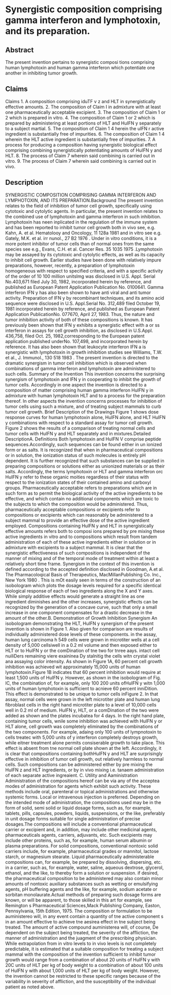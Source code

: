 # Synergistic composition comprising gamma interferon and lymphotoxin, and its preparation.

## Abstract
The present invention pertains to synergistic composi tions comprising human lymphotoxin and human gamma interferon which potentiate one another in inhibiting tumor growth.

## Claims
Claims 1. A composition comprising iduTF v z and HLT in synergistically effective amounts. 2. The composition of Claim I in admixture with at least one pharmaceutically acceptable excipient. 3. The composition of Claim 1 or 2 which is prepared in vitro. 4. The composition of Claim 1 or 2 which is prepared by administering at least portions of HLT and HuIFN y separately to a subject martial. 5. The composition of Claim 1 4 herein the uIFN r active ingredient is substantially free of impurities. 6. The composition of Claim 1 4 wherein the HLT active ingredient is substantially free of impurities. 7. A process for producing a composition having synergistic biological effect comprising combining synergistically potentiating amounts of HuIFN y and HLT. 8. The process of Claim 7 wherein said combining is carried out in vitro. 9. The process of Claim 7 wherein said combining is carried out in vivo.

## Description
SYNERGISTIC COMPOSITION COMPRISING GAMMA INTERFERON AND LYMPHOTOXIN, AND ITS PREPARATION.Background The present invention relates to the field of inhibition of tumor cell growth, specifically using cytotoxic and cytolytic agents. In particular, the present invention relates to the combined use of lymphotoxin and gamma interferon in such inhibition. Lymphotoxin has neen inplicated in the regulation of the immune system and has been reported to inhibit tumor cell growth both in vivo see, e.g. Kahn, A. et al. Hematolooy and Oncology, 11 128a 1981 and in vitro see e.g. Gately, M.K. et al. irr nunol., 27 B2 1976 . Under in vitro conditions, it is a more potent inhibitor of tumor cells than of normal ones from the same species see e.g., Evans, C.H. et al. Cancer Res. 35 1035 1975 .Lymphotoxin may be assayed by its cytotoxic and cytolytic effects, as well as its capacity to inhibit cell growth. Earlier studies have been done with relatively impure preparations, however, recently, a preparation of lymphotoxin homogeneous with respect to specified criteria, and with a specific activity of the order of 10 100 million unitslmg was disclosed in U.S. Appl. Serial No.403,671 filed July 30, 1982, incorporated herein by reference, and published as European Patent Application Publication No. 0100641. Gamma interferon IFN y has also been shown to have anti viral and anti tumor activity. Preparation of IFN y by recombinant techniques, and its amino acid sequence were disclosed in U.S. Appl.Serial No. 312,489 filed October 19, 1981 incorporated herein by reference, and published as European Patent Application PublicationNo. 077670, April 27, 1983. Thus, the nature and tumor inhibition activity of both of these compositions is known. It has previously been shown that IFN y exhibits a synergistic effect with a or ss interferon in assays for cell growth inhibition, as disclosed in U.S.Appl. 436,758, filed Oct. 25, 1982,corresponding to the European patent application published underNo. 107,498, and incorporated herein by reference. It has also been shown that leukocyte interferon IFN a is synergistic with lymphotoxin in growth inhibition studies see Williams, T.W. et al., J. Immunol., 130 518 1983 . The present invention is directed to the dramatic synergism in tumor cell inhibition which is observed when combinations of gamma interferon and lymphotoxin are administered to such cells. Summary of the Invention This invention concerns the surprising synergism of lymphotoxin and IFN y in cooperating to inhibit the growth of tumor cells. Accordingly in one aspect the invention is directed to a composition of matter comprising human gamma interferon HuIFN y in admixture with human lymphotoxin HLT and to a process for the preparation thereof. In other aspects the invention concerns processes for inhibition of tumor cells using such a mixture, and of treating subject mammals to curb tumor cell growth. Brief Description of the Drawings Figure 1 shows dose response curves for human lymphotoxin alone, HuIFN alone, and HLT HuIFN y combinations with respect to a standard assay for tumor cell growth. Figure 2 shows the results of a comparison of treating normal cells and tumor cells with HuIFN y and HLT separately and in mixtures.Detailed DescriptionA. Definitions Both lymphotoxin and HuIFN V comprise peptide sequences.Accordingly, such sequences can be found either in un ionized form or as salts. It is recognized that when in pharmaceutical compositions or in solution, the ionization status of such molecules is entirely pH dependent. It is further recognized that such substances can be supplied in preparing compositions or solutions either as unionized materials or as their salts. Accordingly, the terms lymphotoxin or HLT and gamma interferon orc HuIFN y refer to these organic moities regardless of their status with respect to the ionization states of their contained amino and carboxyl groups. Pharmaceutically acceptable refers to preparations which are in such form as to permit the biological activity of the active ingredients to be effective, and which contain no additional components which are toxic to the subjects to which the composition would be administered. Thus, pharmaceutically acceptable compositions or excipients refer to compositions or excipients which can reasonably be administered to a subject mammal to provide an effective dose of the active ingredient employed. Compositions containing HulFN y and HLT in synergistically effective amounts refers both to composi ions prepared by pre mixing these active ingredients in vitro and to compositions which result from tandem administration of each of these active ingredients either in solution or in admixture with excipients to a subject mammal. It is clear that the synergistic effectiveness of such compositions is independent of the manner of mixing and of the temporal mode of treatment within at least a relatively short time frame. Synergism in the context of this invention is defined according to the accepted definition disclosed in Goodman, A.et al. The Pharmacoloqical Basis of Therapeutics, MacMillanPublishing Co. Inc., New York 1980 . This is mOt easily seen in terms of the construction of an isobologram which plots the dosage levels required for a specific identical biological response of each of two ingredients along the X and Y axes. While simply additive effects would generate a straight line as one ingredient diminishes and the other increases, synergistic effects can be recognized by the generation of a concave curve, such that only a small increase in one component compensates for a drastic decrease in the amount of the other.B. Demonstration of Growth Inhibition Synergism An isobologram demonstrating the HLT, HuIFN y synergism of the present invention is shown in Figure 1. Also given for comparison are results of individually administered dose levels of these components. in the assay, human lung carcinoma h 549 cells were grown in microtiter wells at a cell density of 5,000 cellsiwell in a 0.2 ml volume and then exposed either to HLT or to HuIFN y or the comDination of tne two for tnree aays. intact cell nuiliDers remaining viere exaininea Dy stalnitig the cells witn crystal violet ana assaying color intensity. As shown in Figure 1A, 60 percent cell growth inhibition was achieved wit approximately 15,000 units of human lymphotoxin.Figure 1B indicates that 60 percent inhibition would require at least 1,500 units of HuIFN y. However, as shown in the isobologram of Fig. lC, the combination of, for example, only 100 200 units ofHuIFN y witn 1,000 units of human lymphotoxin is sufficient to acnieve 60 percent inniDition. This effect is demonstrated to be unique to tumor cells inFigure 2. In that assay, normal cells were grown in the left microtiter plate and human lung fibroblast cells in the right hand microtiter plate to a level of 10,000 cells well in 0.2 ml of medium. HuIFN y, HLT, or a comDination of the two were added as shown and the plates incubatea for 4 days. In the right hand plate, containing tumor cells, wnile some inhibition was achieved with HuIFN y or HLT alone, cell growth was completely eliminated by the combinations of the two components. For example, adaing only 100 units of lympnotoxin to cells treatec with 5,000 units of y interferon completely destroys growth, while eitner treatment alone permits consiserable growth to take place. This effect is absent from tne normal cell plate shown at the left. Accordingly, it is clear that compositions containing bothHuIFN y and HLT are surprisingly effective in inhibition of tumor cell growth, out relatively harmless to normal cells. Such compositions can be administered either by pre mixing the HuIFN z and HLT ingredients, or by in vivo mixing i.e. tanaem administration of each separate active ingreaient. C. Utility and Aaministration Administration of the compositions hereof can be via any of the acceptea modes of administration for agents which exhibit such activity. These methods include oral, parenteral or topical administrations and otherwise systemic forms. Local or intravenous injection is preferred. Depending on the intended mode of administration, the compositions used may be in the form of solid, semi solid or liquid dosage forms, such as, for example, tablets, pills, capsules, powders, liquids, suspensions, or the like, preferably in unit dosage forms suitable for single administration of precise dosages.The compositions will include a conventional pharmaceutical carrier or excipient and, in addition, may include other medicinal agents, pharmaceuticals agents, carriers, adjuvants, etc. Such excipients may include other proteins, such as, for example, human serum albumin or plasma preparations. For solid compositions, conventional nontoxic solid carriers include, for example, pharmaceutical grades or mannitol, lactose starch, or magnesium stearate. Liquid pharmaceutically administerable compositions can, for example, be prepared by dissolving, dispersing, etc. in a carrier, such as, for example, water, saline, aqueous dextrose, glycerol, ethanol, and the like, to thereby form a solution or suspension. if desired, the pharmaceutical composition to be administered may also contain minor amounts of nontoxic auxiliary substances such as wetting or emulsifying agents, pH buffering agents and the like, for example, sodium acetate or sorbitan monolaurate.Actual methods of preparing such dosage forms are known, or will be apparent, to those skilled in this art for example, see Remington s Pharmaceutical Sciences,Mack Publishing Company, Easton, Pennsylvania, 15th Edition, 1975. The composition or formulation to be auministereo will, in any event contain a quantity of tne active component s in an amount effective to achieve tne aesirea effect in tne subject being treated. The amount of active compound auministerea will, of course, De dependent on the subject being treated, the severity of the affliction, the manner of administration and the juagment of the prescribing physician. While extrapolation from in vitro levels to in vivo levels is not completely predictable, it is estimated that a suitable composition for treating a subject mammal with the composition of the invention sufficient to inhibit tumor growth would range from a combination of about 20 units of HuIFN y with 20C units of HLT per kg of body weight to a combination of about 100 units of HulFN y with about 1,000 units of HLT per kg of body weight. However, the invention cannot be restricted to these specific ranges because of the variability in severity of affliction, and the susceptibility of the individual patient as noted above.